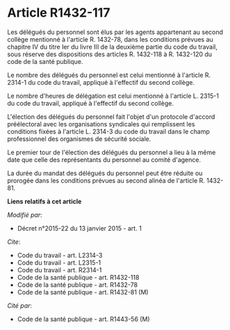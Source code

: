 # Article R1432-117

Les délégués du personnel sont élus par les agents appartenant au second collège mentionné à l'article R. 1432-78, dans les
conditions prévues au chapitre IV du titre Ier du livre III de la deuxième partie du code du travail, sous réserve des
dispositions des articles R. 1432-118 à R. 1432-120 du code de la santé publique. 

Le nombre des délégués du personnel est celui mentionné à l'article R. 2314-1 du code du travail, appliqué à l'effectif du
second collège. 

Le nombre d'heures de délégation est celui mentionné à l'article L. 2315-1 du code du travail, appliqué à l'effectif du
second collège. 

L'élection des délégués du personnel fait l'objet d'un protocole d'accord préélectoral avec les organisations syndicales qui
remplissent les conditions fixées à l'article L. 2314-3 du code du travail dans le champ professionnel des organismes de
sécurité sociale. 

Le premier tour de l'élection des délégués du personnel a lieu à la même date que celle des représentants du personnel au
comité d'agence. 

La durée du mandat des délégués du personnel peut être réduite ou prorogée dans les conditions prévues au second alinéa de
l'article R. 1432-81.

**Liens relatifs à cet article**

_Modifié par_:

  - Décret n°2015-22 du 13 janvier 2015 - art. 1

_Cite_:

  - Code du travail - art. L2314-3
  - Code du travail - art. L2315-1
  - Code du travail - art. R2314-1
  - Code de la santé publique - art. R1432-118
  - Code de la santé publique - art. R1432-78
  - Code de la santé publique - art. R1432-81 (M)

_Cité par_:

  - Code de la santé publique - art. R1443-56 (M)
